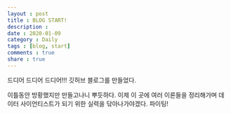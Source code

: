 ```yaml
---
layout : post
title : BLOG START!
description : 
date : 2020-01-09
category : Daily
tags : [blog, start]
comments : true
share : true
---
```




드디어 드디어 드디어!!! 깃허브 블로그를 만들었다.

이틀동안 방황했지만 만들고나니 뿌듯하다. 이제 이 곳에 여러 이론들을 정리해가며 데이터 사이언티스트가 되기 위한 실력을 닦아나가야겠다. 파이팅!

<br/>
